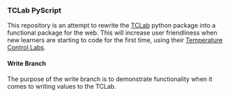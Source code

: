 ### TCLab PyScript
This repository is an attempt to rewrite the [TCLab](https://github.com/jckantor/TCLab) python package into a functional package for the web. This will increase user friendliness when new learners are starting to code for the first time, using their [Temperature Control Labs](http://apmonitor.com/pdc/index.php/Main/ArduinoTemperatureControl).

#### Write Branch
The purpose of the write branch is to demonstrate functionality when it comes to writing values to the TCLab.